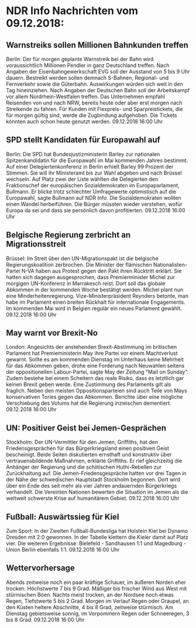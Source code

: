 # NDR Info Nachrichten vom 09.12.2018:


## Warnstreiks sollen Millionen Bahnkunden treffen
Berlin: Der für morgen geplante Warnstreik bei der Bahn wird voraussichtlich Millionen Pendler in ganz Deutschland treffen. Nach Angaben der Eisenbahngewerkschaft EVG soll der Ausstand von 5 bis 9 Uhr dauern. Bestreikt werden sollen demnach S-Bahnen, Regional- und Fernverkehr sowie die Güterbahn. Auswirkungen würden sich weit in den Tag hineinziehen. Nach Angaben der Deutschen Bahn soll der Arbeitskampf vor allem Nordrhein-Westfalen treffen. Das Unternehmen empfahl Reisenden von und nach NRW, bereits heute oder aber erst morgen nach Streikende zu fahren. Für Kunden mit Flexpreis- und Sparpreistickets, die für morgen gültig sind, werde die Zugbindung aufgehoben. Die Tickets könnten auch schon heute genutzt werden. 09.12.2018 16:00 Uhr 

## SPD stellt Kandidaten für Europawahl auf
Berlin: Die SPD hat Bundesjustizministerin Barley zur nationalen Spitzenkandidatin für die Europawahl im Mai kommenden Jahres bestimmt. Auf einer Delegiertenkonferenz in Berlin erhielt Barley 99 Prozent der Stimmen. Sie will ihr Ministeramt bis zur Wahl abgeben und nach Brüssel wechseln. Auf Platz zwei der Liste wählten die Delegierten den Fraktionschef der europäischen Sozialdemokraten im Europaparlament, Bullmann. Er blicke trotz schlechter Umfragewerte optimistisch auf die Europawahl, sagte Bullmann auf NDR Info. Die Sozialdemokraten wollten einen Wandel herbeiführen. Die Bürger müssten wieder verstehen, wofür Europa da sei und dass sie persönlich davon profitierten. 09.12.2018 16:00 Uhr 

## Belgische Regierung zerbricht an Migrationsstreit
Brüssel:	Im Streit über den UN-Migrationspakt ist die belgische Regierungskoalition zerbrochen. Die Minister der flämischen Nationalisten-Partei N-VA haben aus Protest gegen den Pakt ihren Rücktritt erklärt. Sie hatten sich dagegen ausgesprochen, dass Premierminister Michel zur morgigen UN-Konferenz in Marrakesch reist. Dort soll das globale Abkommen in der kommenden Woche bestätigt werden. Michel plant nun eine Minderheitenregierung. Vize-Ministerpräsident Reynders betonte, man habe im Parlament einen breiten Rückhalt für internationale Engagements. Im kommenden Mai wird in Belgien regulär ein neues Parlament gewählt. 09.12.2018 16:00 Uhr 

## May warnt vor Brexit-No
London: Angesichts der anstehenden Brexit-Abstimmung im britischen Parlament hat Premieministerin May ihre Partei vor einem Machtverlust gewarnt. Sollte es am kommenden Dienstag im Unterhaus keine Mehrheit für das Abkommen geben, drohe eine Forderung nach Neuwahlen seitens der oppositionellen Labour-Partei, sagte May der Zeitung "Mail on Sunday". Zudem bestehe bei einem Scheitern das reale Risiko, dass es letztlich gar keinen Brexit geben werde. Eine Zustimmung des Parlaments gilt als fraglich. Neben den meisten Oppositionsparteien sind auch Teile von Mays konservativen Tories gegen das Abkommen. Berichte über eine mögliche Verschiebung des Votums hat die Regierung inzwischen dementiert. 09.12.2018 16:00 Uhr 

## UN: Positiver Geist bei Jemen-Gesprächen
Stockholm: 	Der UN-Vermittler für den Jemen, Griffiths, hat den Friedensgesprächen für das Bürgerkriegsland einen positiven Geist bescheinigt. Beide Seiten diskutierten ernsthaft und konstruktiv über vertrauensbildende Maßnahmen, erklärte Griffiths. Er rief gleichzeitig die Anhänger der Regierung und die schiitischen Huthi-Rebellen zur Zurückhaltung auf. Die Jemen-Friedensgespräche hatten vor drei Tagen in der Nähe der schwedischen Hauptstadt Stockholm begonnen. Dort wird über ein Ende des seit mehr als vier Jahren andauernden Bürgerkriegs verhandelt. Die Vereinten Nationen bewerten die Situation im Jemen als die weltweit schwerste Krise auf humanitärem Gebiet. 09.12.2018 16:00 Uhr 

## Fußball: Auswärtssieg für Kiel
Zum Sport: In der Zweiten Fußball-Bundesliga hat Holstein Kiel bei Dynamo Dresden mit 2:0 gewonnen. In der Tabelle klettern die Kieler damit auf Platz vier. Die weiteren Ergebnisse:
Bielefeld - Sandhausen 1:1 und
Magedburg - Union Berlin ebenfalls 1:1. 09.12.2018 16:00 Uhr 

## Wettervorhersage
Abends zeitweise noch ein paar kräftige Schauer, im äußeren Norden eher trocken. Höchstwerte 7 bis 9 Grad. Mäßiger bis frischer Wind aus West mit stürmischen Böen. Nachts meist trocken, an der Nordsee noch etwas Regen,  Tiefstwerte 5 bis 2 Grad. Morgen im Verlauf Regen oder Graupel, an den Küsten heitere Abschnitte, 4 bis 8 Grad, zeitweise stürmisch. Am Dienstag gebietsweise sonnig, im Vorpommern Regen oder Schneeregen, 3 bis 8 Grad. 09.12.2018 16:00 Uhr 
